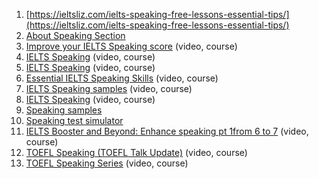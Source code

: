 1. [https://ieltsliz.com/ielts-speaking-free-lessons-essential-tips/](https://ieltsliz.com/ielts-speaking-free-lessons-essential-tips/)
2. [About Speaking Section](http://ielts-up.com/speaking/ielts-speaking-test.html)
3. [Improve your IELTS Speaking score](https://www.futurelearn.com/courses/improve-ielts-speaking?utm_campaign=Courses+feed&utm_medium=courses-feed&utm_source=courses-feed&utm_source=rakutenmarketing&utm_medium=affiliate&utm_campaign=fl_3347507:Class+Central&utm_content=10:1&utm_term=USNetwork&ranMID=44015&ranEAID=SAyYsTvLiGQ&ranSiteID=SAyYsTvLiGQ-syeXeyANgQSgzuYfEizM9w) (video, course)
4. [IELTS Speaking](https://www.youtube.com/playlist?list=PLGHMg8AQ02x1ErPUMjxa9De0OBnzoSfmk) (video, course)
5. [IELTS Speaking](https://www.youtube.com/playlist?list=PLdawRnR9ilZBWJsnzHhkzFywWmwhvqlWD) (video, course)
6. [Essential IELTS Speaking Skills](https://www.udemy.com/course/essential-ielts-speaking-skills/?ranMID=39197&ranEAID=SAyYsTvLiGQ&ranSiteID=SAyYsTvLiGQ-fpZkIyR5utSNq1pOqpsFxg&utm_source=aff-campaign&LSNPUBID=SAyYsTvLiGQ&utm_medium=udemyads) (video, course)
7. [IELTS Speaking samples](https://www.classcentral.com/classroom/youtube-ielts-speaking-samples-48366) (video, course)
8. [IELTS Speaking](https://www.classcentral.com/classroom/youtube-ielts-speaking-48368) (video, course)
9. [Speaking samples](http://ielts-up.com/speaking/ielts-speaking-practice.html)
10. [Speaking test simulator](http://ielts-up.com/ielts-speaking-simulator.html)
11. [IELTS Booster and Beyond: Enhance speaking pt 1from 6 to 7](https://www.udemy.com/course/ielts-speaking-boost-enhance-speaking-skills-from-6-to-7/?ranMID=39197&ranEAID=SAyYsTvLiGQ&ranSiteID=SAyYsTvLiGQ-4OIJDVDKEqbzFDFrwIC8ng&utm_source=aff-campaign&LSNPUBID=SAyYsTvLiGQ&utm_medium=udemyads) (video, course)
12. [TOEFL Speaking (TOEFL Talk Update)](https://www.classcentral.com/classroom/youtube-toefl-speaking-toefl-talk-update-46758) (video, course)
13. [TOEFL Speaking Series](https://www.classcentral.com/classroom/youtube-toefl-speaking-series-46752) (video, course)